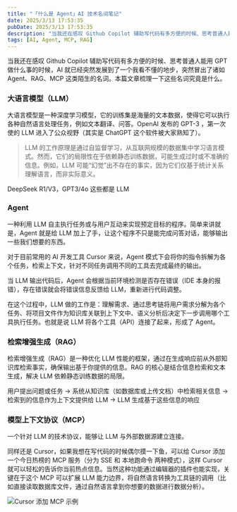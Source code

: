 ```yaml
---
title: "「什么是 Agent」AI 技术名词笔记"
date: 2025/3/13 17:53:35
pubDate: 2025/3/13 17:53:35
description: "当我还在感叹 Github Copilot 辅助写代码有多方便的时候、思考普通人能用 GPT 做什么事的时候，AI 就已经突然发展到了一个我看不懂的地步，突然冒出了诸如 Agent、RAG、MCP 这类陌生的名词。本篇文章梳理一下这些名词究竟是什么。"
tags: [AI, Agent, MCP, RAG]
---
```


当我还在感叹 Github Copilot 辅助写代码有多方便的时候、思考普通人能用 GPT 做什么事的时候，AI 就已经突然发展到了一个我看不懂的地步，突然冒出了诸如 Agent、RAG、MCP 这类陌生的名词。本篇文章梳理一下这些名词究竟是什么。

### 大语言模型（LLM）

大语言模型是一种深度学习模型，它的训练集是海量的文本数据，使得它可以执行各种自然语言处理任务，例如文本翻译、问答。OpenAI 发布的 GPT-3 ，第一次使的 LLM 进入了公众视野（其实是 ChatGPT 这个软件被大家熟知了）。

> LLM 的工作原理是通过自监督学习，从互联网规模的数据集中学习语言模式。然而，它们的局限性在于依赖静态训练数据，可能生成过时或不准确的信息。例如，LLM 可能“幻觉”出不存在的事实，因为它们仅基于统计关系理解语言，而非实际意义。

DeepSeek R1/V3，GPT3/4o 这些都是 LLM

### Agent

一种利用 LLM 自主执行任务或与用户互动来实现预定目标的程序。简单来讲就是，Agent 就是给 LLM 加上了手，让这个程序不只是能完成问答对话，能够输出一些我们想要的东西。

对于目前常用的 AI 开发工具 Cursor 来说，Agent 模式下会将你的指令拆解为各个任务，检索上下文，针对不同任务调用不同的工具去完成最终的输出。

当 LLM 输出代码后，Agent 会根据当前环境检测是否存在错误（IDE 本身的报错），存在错误就会将错误信息反馈给 LLM，重新进行代码调整。

在这个过程中，LLM 做的工作是：理解需求、通过思考链将用户需求分解为各个任务、将项目文件作为知识库关联到上下文中、语义分析后决定下一步调用哪个工具执行任务。也就是说 LLM 将各个工具（API）连接了起来，形成了 Agent。

### 检索增强生成（RAG）

检索增强生成（RAG）是一种优化 LLM 性能的框架，通过在生成响应前从外部知识库检索事实，确保输出基于你提供的信息。RAG 的核心是结合信息检索和文本生成，解决 LLM 依赖静态训练数据的局限。

用户提出问题或任务 → 系统从知识库（如数据库或上传文档）中检索相关信息 → 检索到的信息作为上下文提供给 LLM → LLM 生成基于这些信息的响应

### 模型上下文协议（MCP）

一个针对 LLM 的技术协议，能够让 LLM 与外部数据源建立连接。

同样还是 Cursor，如果我想在写代码的时候偶尔摸一下鱼，可以给 Cursor 添加一个今日热榜的 MCP 服务（分为 SSE 和 本地跑命令 两种模式），这样 Cursor 就可以轻松的告诉你当前热点信息。当然这种功能通过编辑器的插件也能实现，关键在于这个 MCP 可以扩展 LLM 能力边界，将自然语言转换为工具链的调用（比如直接读取数据库文件，通过自然语言拿到你想要的数据进行数据分析）。

![Cursor 添加 MCP 示例](https://cdn.jsdelivr.net/gh/qiyuor2/blog-image/img/20250313_cursor_mcp.png)